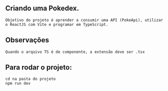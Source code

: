 ## Criando uma Pokedex.
    Objetivo do projeto é aprender a consumir uma API (PokeApi), utilizar o ReactJS com Vite e programar em TypeScript.

## Observações
    Quando o arquivo TS é de componente, a extensão deve ser .tsx

## Para rodar o projeto:
    cd na pasta do projeto
    npm run dev
